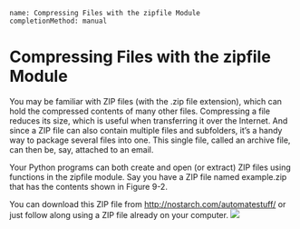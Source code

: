 ```ngMeta
name: Compressing Files with the zipfile Module
completionMethod: manual
```
# Compressing Files with the zipfile Module
You may be familiar with ZIP files (with the .zip file extension), which can hold the compressed contents of many other files. Compressing a file reduces its size, which is useful when transferring it over the Internet. And since a ZIP file can also contain multiple files and subfolders, it’s a handy way to package several files into one. This single file, called an archive file, can then be, say, attached to an email.

Your Python programs can both create and open (or extract) ZIP files using functions in the zipfile module. Say you have a ZIP file named example.zip that has the contents shown in Figure 9-2.

You can download this ZIP file from <span><a href="http://nostarch.com/automatestuff/">http://nostarch.com/automatestuff/</a></span> or just follow along using a ZIP file already on your computer.
![](assets/000059.jpg)